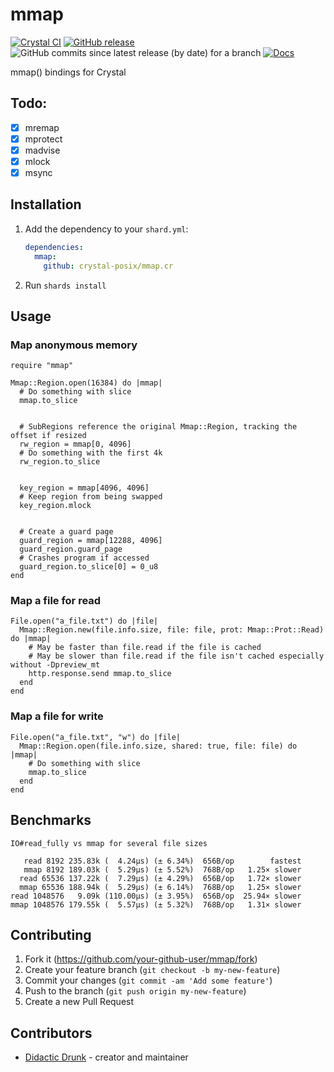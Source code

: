 # mmap
[![Crystal CI](https://github.com/crystal-posix/mmap.cr/actions/workflows/crystal.yml/badge.svg)](https://github.com/crystal-posix/mmap.cr/actions/workflows/crystal.yml)
[![GitHub release](https://img.shields.io/github/release/crystal-posix/mmap.cr.svg)](https://github.com/crystal-posix/mmap.cr/releases)
![GitHub commits since latest release (by date) for a branch](https://img.shields.io/github/commits-since/crystal-posix/mmap.cr/latest)
[![Docs](https://img.shields.io/badge/docs-available-brightgreen.svg)](https://crystal-posix.github.io/mmap.cr/main)

mmap() bindings for Crystal

## Todo:
- [x] mremap
- [x] mprotect
- [x] madvise
- [x] mlock
- [x] msync

## Installation

1. Add the dependency to your `shard.yml`:

   ```yaml
   dependencies:
     mmap:
       github: crystal-posix/mmap.cr
   ```

2. Run `shards install`

## Usage

### Map anonymous memory
```crystal
require "mmap"

Mmap::Region.open(16384) do |mmap|
  # Do something with slice
  mmap.to_slice


  # SubRegions reference the original Mmap::Region, tracking the offset if resized
  rw_region = mmap[0, 4096]
  # Do something with the first 4k
  rw_region.to_slice


  key_region = mmap[4096, 4096]
  # Keep region from being swapped
  key_region.mlock


  # Create a guard page
  guard_region = mmap[12288, 4096]
  guard_region.guard_page
  # Crashes program if accessed
  guard_region.to_slice[0] = 0_u8
end
```

### Map a file for read
```crystal
File.open("a_file.txt") do |file|
  Mmap::Region.new(file.info.size, file: file, prot: Mmap::Prot::Read) do |mmap|
    # May be faster than file.read if the file is cached
    # May be slower than file.read if the file isn't cached especially without -Dpreview_mt
    http.response.send mmap.to_slice
  end
end
```

### Map a file for write
```crystal
File.open("a_file.txt", "w") do |file|
  Mmap::Region.open(file.info.size, shared: true, file: file) do |mmap|
    # Do something with slice
    mmap.to_slice
  end
end
```

## Benchmarks
```
IO#read_fully vs mmap for several file sizes

   read 8192 235.83k (  4.24µs) (± 6.34%)  656B/op        fastest
   mmap 8192 189.03k (  5.29µs) (± 5.52%)  768B/op   1.25× slower
  read 65536 137.22k (  7.29µs) (± 4.29%)  656B/op   1.72× slower
  mmap 65536 188.94k (  5.29µs) (± 6.14%)  768B/op   1.25× slower
read 1048576   9.09k (110.00µs) (± 3.95%)  656B/op  25.94× slower
mmap 1048576 179.55k (  5.57µs) (± 5.32%)  768B/op   1.31× slower

```

## Contributing

1. Fork it (<https://github.com/your-github-user/mmap/fork>)
2. Create your feature branch (`git checkout -b my-new-feature`)
3. Commit your changes (`git commit -am 'Add some feature'`)
4. Push to the branch (`git push origin my-new-feature`)
5. Create a new Pull Request

## Contributors

- [Didactic Drunk](https://github.com/didactic-drunk) - creator and maintainer
